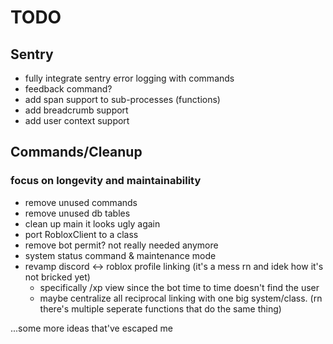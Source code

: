 # TODO

## Sentry
- fully integrate sentry error logging with commands
- feedback command?
- add span support to sub-processes (functions)
- add breadcrumb support
- add user context support

## Commands/Cleanup
### focus on longevity and maintainability
- remove unused commands
- remove unused db tables
- clean up main it looks ugly again
- port RobloxClient to a class
- remove bot permit? not really needed anymore
- system status command & maintenance mode
- revamp discord ↔ roblox profile linking (it's a mess rn and idek how it's not bricked yet)
  - specifically /xp view since the bot time to time doesn't find the user
  - maybe centralize all reciprocal linking with one big system/class. (rn there's multiple seperate functions that do the same thing)

...some more ideas that've escaped me

